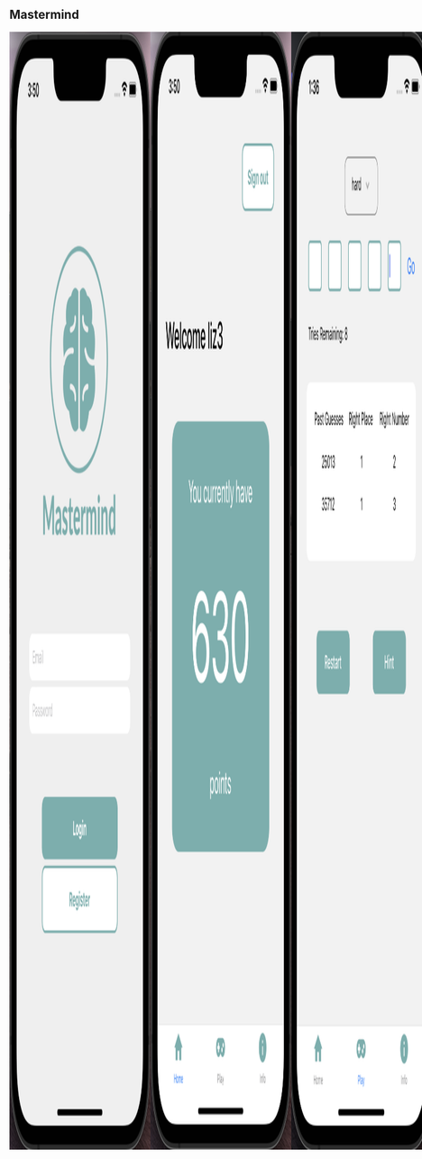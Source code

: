 ## Mastermind

<div style = 'display:flex'>
<img src= 'https://github.com/elizabeth1l/Mastermind/blob/main/images/login.png' width="250">
<img src = 'https://github.com/elizabeth1l/Mastermind/blob/main/images/home.png' width="250">
<img src = 'https://github.com/elizabeth1l/Mastermind/blob/main/images/game2.png' width="250">

## About

Mastermind is a game where a player tries to guess the four-digit combination created by the computer. At the end of each attempt at guessing the four-digit combination, the computer will provide feedback whether the player had guessed a number correctly, or/and the location of a number correctly. The player must guess the right number combinations within 10 attempts to win the game.

## Getting Started

**Prerequisites**

- Please have <a href="https://apps.apple.com/us/app/xcode/id497799835?mt=12">Xcode</a> downloaded to experience Mastermind on an iOS simulator or download Expo Go through the App Store to view directly on mobile.

- Please have npm installed.

```
npm install npm@latest -g
```

**Installation**

```
git clone git@github.com:elizabeth1l/Mastermind.git
npm install
```

Create a file called firebase.js and import your Firebase config:

```
import { initializeApp } from "firebase/app";
import { getAnalytics } from "firebase/analytics";
import { getAuth } from "firebase/auth";
import { getDatabase } from "firebase/database";

const firebaseConfig = {
  apiKey: "[FIREBASE INFO HERE]",
  authDomain: "[FIREBASE INFO HERE]",
  projectId: "[FIREBASE INFO HERE]",
  storageBucket: "[FIREBASE INFO HERE]",
  messagingSenderId: "[FIREBASE INFO HERE]",
  appId: "[FIREBASE INFO HERE]",
  measurementId: "[FIREBASE INFO HERE]",
};

const app = initializeApp(firebaseConfig);
export const db = getDatabase(app);
export const auth = getAuth(app);
```

After creating this file, you can start editing or run in your terminal `npm start`. You may download Expo Go app through the App Store on your iPhone and scan the QR code to run the app on your phone, or type 'i' to open the iOS simulator through Xcode.

## How to Play

1. Sign up, or log in if you have previously registered with an email and password.
2. Navigate using the bottom tabs. To start the game, click on the tab labeled 'Play'.
3. In the input boxes, type numbers ranging from 0-7. If an alphabetical character or number greater than 7 is typed, an error will appear on the device and you will be prompted to re-enter a number. Click on 'Go' once all four input boxes are filled. You can use the countdown to keep track of how many tries you have left.
4. If you're in a need of a hint, feel free to hit the "Hint" button at anytime. The game will return a random number that exists among the four-digit number. You will not know how many or where the position of the number lies, only that there is at least one somewhere in the four-digit number.
5. Each time a guess is made, the total number of points you can win reduces by 10. Once you've guessed the correct four-digit number, an alert will appear on the device notifying you how many points you have been awarded. Close out of the alert and head to your home page to see your new total. If you would like to play again, return to the 'Play' screen and hit 'Restart'.
